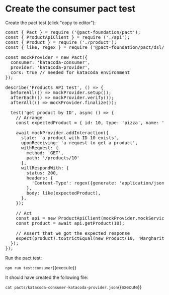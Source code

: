 # Create the consumer pact test

Create the pact test (click "copy to editor"):

<pre class="file" data-filename="consumer.pact.spec.js" data-target="replace">
const { Pact } = require ('@pact-foundation/pact');
const { ProductApiClient } = require ('./api');
const { Product } = require ('./product');
const { like, regex } = require ('@pact-foundation/pact/dsl/matchers');

const mockProvider = new Pact({
  consumer: 'katacoda-consumer',
  provider: 'katacoda-provider',
  cors: true // needed for katacoda environment
});

describe('Products API test', () => {
  beforeAll(() => mockProvider.setup());
  afterEach(() => mockProvider.verify());
  afterAll(() => mockProvider.finalize());

  test('get product by ID', async () => {
    // Arrange
    const expectedProduct = { id: 10, type: 'pizza', name: 'Margharita' }

    await mockProvider.addInteraction({
      state: 'a product with ID 10 exists',
      uponReceiving: 'a request to get a product',
      withRequest: {
        method: 'GET',
        path: '/products/10'
      },
      willRespondWith: {
        status: 200,
        headers: {
          'Content-Type': regex({generate: 'application/json; charset=utf-8', matcher: '^application\/json'}),
        },
        body: like(expectedProduct),
      },
    });

    // Act
    const api = new ProductApiClient(mockProvider.mockService.baseUrl);
    const product = await api.getProduct(10);

    // Assert that we got the expected response
    expect(product).toStrictEqual(new Product(10, 'Margharita', 'pizza'));
  });
});
</pre>

Run the pact test:

`npm run test:consumer`{{execute}}

It should have created the following file:

`cat pacts/katacoda-consumer-katacoda-provider.json`{{execute}}